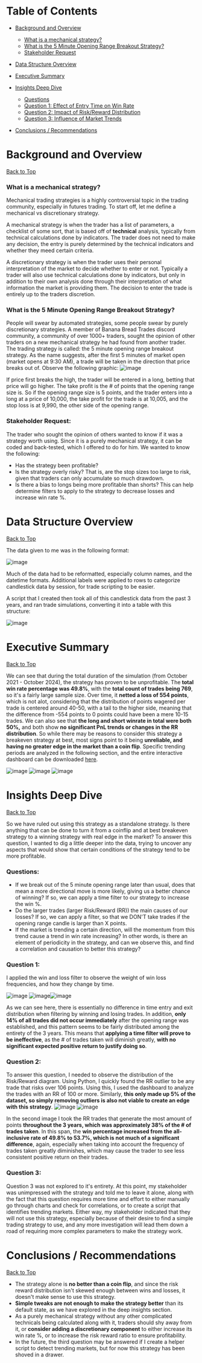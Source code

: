 # Table of Contents  

- [Background and Overview](#background-and-overview)  
  - [What is a mechanical strategy?](#what-is-a-mechanical-strategy)  
  - [What is the 5 Minute Opening Range Breakout Strategy?](#what-is-the-5-minute-opening-range-breakout-strategy)  
  - [Stakeholder Request](#stakeholder-request)  

- [Data Structure Overview](#data-structure-overview)  

- [Executive Summary](#executive-summary)  

- [Insights Deep Dive](#insights-deep-dive)  
  - [Questions](#questions)  
  - [Question 1: Effect of Entry Time on Win Rate](#question-1-effect-of-entry-time-on-win-rate)  
  - [Question 2: Impact of Risk/Reward Distribution](#question-2-impact-of-riskreward-distribution)  
  - [Question 3: Influence of Market Trends](#question-3-influence-of-market-trends)  

- [Conclusions / Recommendations](#conclusions--recommendations)  

# Background and Overview
[Back to Top](#table-of-contents)

### What is a mechanical strategy?
Mechanical trading strategies is a highly controversial topic in the trading community, especially in futures trading. To start off, let me define a mechanical vs discretionary strategy. 

A mechanical strategy is when the trader has a list of parameters, a checklist of some sort, that is based off of **technical** analysis, typically from technical calculations done by indicators. The trader does not need to make any decision, the entry is purely determined by the technical indicators and whether they meed certain criteria. 

A discretionary strategy is when the trader uses their personal interpretation of the market to decide whether to enter or not. Typically a trader will also use technical calculations done by indicators, but only in addition to their own analysis done through their interpretation of what information the market is providing them. The decision to enter the trade is entirely up to the traders discretion. 

### What is the 5 Minute Opening Range Breakout Strategy?
People will swear by automated strategies, some people swear by purely discretionary strategies. A member of Banana Bread Trades discord community, a community of over 1000+ traders, sought the opinion of other traders on a new mechanical strategy he had found from another trader. The trading strategy is called: the 5 minute opening range breakout strategy. As the name suggests, after the first 5 minutes of market open (market opens at 9:30 AM), a trade will be taken in the direction that price breaks out of. Observe the following graphic:
![image](https://github.com/user-attachments/assets/1904da44-94b8-47bf-b07a-7d4087d191b2)

If price first breaks the high, the trader will be entered in a long, betting that price will go higher. The take profit is the # of points that the opening range size is. So if the opening range size is 5 points, and the trader enters into a long at a price of 10,000, the take profit for the trade is at 10,005, and the stop loss is at 9,990, the other side of the opening range.

### Stakeholder Request:
The trader who sought the opinion of others wanted to know if it was a strategy worth using. Since it is a purely mechanical strategy, it can be coded and back-tested, which I offered to do for him. 
We wanted to know the following:
- Has the strategy been profitable?
- Is the strategy overly risky? That is, are the stop sizes too large to risk, given that traders can only accumulate so much drawdown.
- Is there a bias to longs being more profitable than shorts? This can help determine filters to apply to the strategy to decrease losses and increase win rate %.

# Data Structure Overview
[Back to Top](#table-of-contents)

The data given to me was in the following format:

![image](https://github.com/user-attachments/assets/eb9b4a0c-8968-4b6f-ba56-481352192179)

Much of the data had to be reformatted, especially column names, and the datetime formats. Additional labels were applied to rows to categorize candlestick data by session, for trade scripting to be easier. 

A script that I created then took all of this candlestick data from the past 3 years, and ran trade simulations, converting it into a table with this structure:

![image](https://github.com/user-attachments/assets/89db1010-578d-41bf-be42-240fb50d8b34)

# Executive Summary
[Back to Top](#table-of-contents)

We can see that during the total duration of the simulation (from October 2021 - October 2024), the strategy has proven to be unprofitable. The **total win rate percentage was 49.8%**, with the **total count of trades being 769**, so it's a fairly large sample size. Over time, it **netted a loss of 554 points**, which is not alot, considering that the distribution of points wagered per trade is centered around 40-50, with a tail to the higher side, meaning that the difference from -554 points to 0 points could have been a mere 10-15 trades. We can also see that **the long and short winrate in total were both 50%,** and both show **no significant PnL trends or changes in the RR distribution**. So while there may be reasons to consider this strategy a breakeven strategy at best, most signs point to it being **unreliable, and having no greater edge in the market than a coin flip**. Specific trending periods are analyzed in the following section, and the entire interactive dashboard can be downloaded [here](https://github.com/Saatvik1/Futures-Market-Analysis/blob/main/Analysis/NQ/Zanek5Breakout/IntermediateData/5MORB_Analysis.pbix).

![image](https://github.com/user-attachments/assets/5f0c1127-6cec-49dd-850e-08ed8588ea12)
![image](https://github.com/user-attachments/assets/de2fd626-cb9b-4887-a933-d59a73701caf)
![image](https://github.com/user-attachments/assets/3ac7556a-d0cb-499a-8cec-5fd395a668cc)

# Insights Deep Dive
[Back to Top](#table-of-contents)

So we have ruled out using this strategy as a standalone strategy. Is there anything that can be done to turn it from a coinflip and at best breakeven strategy to a winning strategy with real edge in the market? To answer this question, I wanted to dig a little deeper into the data, trying to uncover any aspects that would show that certain conditions of the strategy tend to be more profitable. 
### Questions:
- If we break out of the 5 minute opening range later than usual, does that mean a more directional move is more likely, giving us a better chance of winning? If so, we can apply a time filter to our strategy to increase the win %.
- Do the larger trades (larger Risk/Reward (RR)) the main causes of our losses? If so, we can apply a filter, so that we DON'T take trades if the opening range candle is larger than X points.
- If the market is trending a certain direction, will the momentum from this trend cause a trend in win rate increasing? In other words, is there an element of periodicity in the strategy, and can we observe this, and find a correlation and causation to better this strategy?

### Question 1: 
I applied the win and loss filter to observe the weight of win loss frequencies, and how they change by time.

![image](https://github.com/user-attachments/assets/71f6aad8-3945-4510-b7d7-e60e74aec9da) ![image](https://github.com/user-attachments/assets/aaf09560-1b6e-46ae-86f3-1e6cc09591ce)![image](https://github.com/user-attachments/assets/227f3ae2-97c6-49c0-a4b8-960d57dd1b61)

As we can see here, there is essentially no difference in time entry and exit distribution when filtering by winning and losing trades. In addition, **only 14% of all trades did not occur immediately** after the opening range was established, and this pattern seems to be fairly distributed among the entirety of the 3 years. This means that **applying a time filter will prove to be ineffective**, as the # of trades taken will diminish greatly, **with no significant expected positive return to justify doing so**. 

### Question 2:

To answer this question, I needed to observe the distribution of the Risk/Reward diagram. Using Python, I quickly found the RR outlier to be any trade that risks over 106 points. Using this, I used the dashboard to analyze the trades with an RR of 100 or more. Similarly, **this only made up 5% of the dataset, so simply removing outliers is also not viable to create an edge with this strategy**. 
![image](https://github.com/user-attachments/assets/d1186ff3-950a-4d2d-9c58-bf9829418d88) ![image](https://github.com/user-attachments/assets/a15e44c6-ec23-4052-8434-974454b9b5f3)

In the second image I took the RR trades that generate the most amount of points **throughout the 3 years, which was approximately 38% of the # of trades taken**. In this span, the **win percentage increased from the all-inclusive rate of 49.8% to 53.7%, which is not much of a significant difference**, again, especially when taking into account the frequency of trades taken greatly diminishes, which may cause the trader to see less consistent positive return on their trades. 

### Question 3:
Question 3 was not explored to it's entirety. At this point, my stakeholder was unimpressed with the strategy and told me to leave it alone, along with the fact that this question requires more time and effort to either manually go through charts and check for correlations, or to create a script that identifies trending markets. Either way, my stakeholder indicated that they will not use this strategy, especially because of their desire to find a simple trading strategy to use, and any more investigation will lead them down a road of requiring more complex parameters to make the strategy work. 


# Conclusions / Recommendations 
[Back to Top](#table-of-contents)

- The strategy alone is **no better than a coin flip**, and since the risk reward distribution isn't skewed enough between wins and losses, it doesn't make sense to use this strategy. 
- **Simple tweaks are not enough to make the strategy better** than its default state, as we have explored in the deep insights section.
- As a purely mechanical strategy without any other complicated technicals being calculated along with it, traders should shy away from it, or **consider adding a discretionary component** to either increase its win rate %, or to increase the risk reward ratio to ensure profitability.
- In the future, the third question may be answered if I create a helper script to detect trending markets, but for now this strategy has been shoved in a drawer. 
